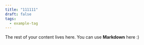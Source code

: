 ```yaml
---
title: "111111"
draft: false
tags:
  - example-tag
---
```

 
The rest of your content lives here. You can use **Markdown** here :)